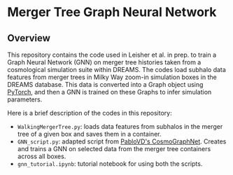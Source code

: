 # Merger Tree Graph Neural Network 

## Overview
This repository contains the code used in Leisher et al. in prep. to train a Graph Neural Network (GNN) on merger tree histories taken from a cosmological simulation suite within DREAMS. The codes load subhalo data features from merger trees in Milky Way zoom-in simulation boxes in the DREAMS database. This data is converted into a Graph object using [PyTorch](https://pytorch-geometric.readthedocs.io/en/latest/), and then a GNN is trained on these Graphs to infer simulation parameters.

Here is a brief description of the codes in this repository:
- ``` WalkingMergerTree.py ```: loads data features from subhalos in the merger tree of a given box and saves them in a container.
- ``` GNN_script.py ```: adapted script from [PabloVD's CosmoGraphNet](https://github.com/PabloVD/CosmoGraphNet). Creates and trains a GNN on selected data from the merger tree containers across all boxes.
- ``` gnn_tutorial.ipynb ```: tutorial notebook for using both the scripts.

